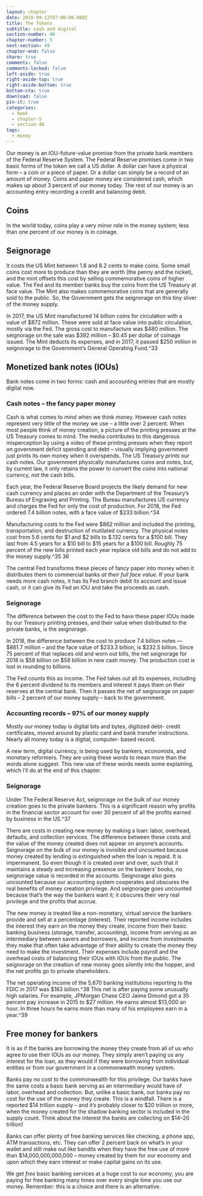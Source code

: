 ```yaml
---
layout: chapter
date: 2018-09-12T07:00:00.000Z
title: The Tokens
subtitle: cash and digital
section-number: 48
chapter-number: 5
next-section: 49
chapter-end: false
share: true
comments: false
comments-locked: false
left-aside: true
right-aside-top: true
right-aside-bottom: true
bottom-cta: true
download: false
pin-it: true
categories:
  - book
  - chapter-5
  - section-48
tags:
  - money
---
```

Our money is an IOU-future-value promise from the private bank
members of the Federal Reserve System. The Federal Reserve
promises come in two basic forms of the token we call a US dollar.
A dollar can have a physical form – a coin or a piece of paper. Or a
dollar can simply be a record of an amount of money. Coins and
paper money are considered cash, which makes up about 3 percent
of our money today. The rest of our money is an accounting entry
recording a credit and balancing debit.

## Coins

In the world today, coins play a very minor role in the money system;
less than one percent of our money is in coinage.

## Seignorage

It costs the US Mint between 1.8 and 8.2 cents to make coins.
Some small coins cost more to produce than they are worth (the
penny and the nickel), and the mint offsets this cost by selling
commemorative coins of higher value. The Fed and its member banks
buy the coins from the US Treasury at face value. The Mint also
makes commemorative coins that are generally sold to the public.
So, the Government gets the seignorage on this tiny sliver of the
money supply.

In 2017, the US Mint manufactured 14 billion coins for circulation
with a value of $872 million. These were sold at face value into public
circulation, mostly via the Fed. The gross cost to manufacture was
$480 million. The seignorage on the sale was $392 million – $0.45 per
dollar of coinage issued. The Mint deducts its expenses, and in 2017,
it passed $250 million in seignorage to the Government’s General
Operating Fund.^33

## Monetized bank notes (IOUs)

Bank notes come in two forms: cash and accounting entries that are
mostly digital now.

### Cash notes – the fancy paper money

Cash is what comes to mind when we think money. However
cash notes represent very little of the money we use – a little over
2 percent. When most people think of money creation, a picture of
the printing presses at the US Treasury comes to mind. The media
contributes to this dangerous misperception by using a video of these
printing presses when they report on government deficit spending
and debt – visually implying government just prints its own money
when it overspends. The US Treasury _prints_ our cash notes. Our
government physically manufactures coins and notes, but, by current
law, it only retains the power to convert the _coins_ into national
currency, _not_ the cash bills.

Each year, the Federal Reserve Board projects the likely demand
for new cash currency and places an order with the Department
of the Treasury’s Bureau of Engraving and Printing. The Bureau
manufactures US currency and charges the Fed for only the cost of
production. For 2018, the Fed ordered 7.4 billion notes, with a face
value of $233 billion.^34

Manufacturing costs to the Fed were $862 million and included the
printing, transportation, and destruction of mutilated currency. The
physical notes cost from 5.6 cents for $1 and $2 bills to $.132 cents
for a $100 bill. They last from 4.5 years for a $10 bill to $15 years for
a $100 bill. Roughly 75 percent of the new bills printed each year
replace old bills and do not add to the money supply.^35 36

The central Fed transforms these pieces of fancy paper into money
when it distributes them to commercial banks _at their full face value._
If your bank needs more cash notes, it has its Fed branch debit its
account and issue cash, or it can give its Fed an IOU and take the
proceeds as cash.

### Seignorage

The difference between the cost to the Fed to have these paper
IOUs made by our Treasury printing presses, and their value when
distributed to the private banks, is the seignorage.

In 2018, the difference between the cost to produce 7.4 billion notes — $861.7 million – and the face value of $233.3 billion, is $232.5 billion.
    Since 75 percent of that replaces old and worn out bills, the net
    seignorage for 2018 is $58 billion on $58 billion in new cash money.
The production cost is lost in rounding to billions.

The Fed counts this as income. The Fed takes out all its expenses,
including the 6 percent dividend to its members and interest it pays
them on their reserves at the central bank. Then it passes the net of
seignorage on paper bills – 2 percent of our money supply – back to
the government.

### Accounting records – 97% of our money supply

Mostly our money today is digital bits and bytes, digitized debt-
credit certificates, moved around by plastic card and bank transfer
instructions. Nearly all money today is a digital, computer-
based record.

A new term, digital currency, is being used by bankers, economists,
and monetary reformers. They are using these words to mean more
than the words alone suggest. This new use of these words needs
some explaining, which I’ll do at the end of this chapter.

### Seignorage

Under The Federal Reserve Act, seignorage on the bulk of our money
creation goes to the private bankers. This is a significant reason why
profits in the financial sector account for over 30 percent of all the
profits earned by business in the US.^37

There are costs in creating new money by making a loan: labor, overhead, defaults, and collection services. The difference between
these costs and the value of the money created does not appear on
anyone’s accounts. Seignorage on the bulk of our money is invisible
and uncounted because money created by lending is extinguished
when the loan is repaid. It is impermanent. So even though it is
created over and over, such that it maintains a steady and increasing
presence on the bankers’ books, no seignorage value is recorded in
the accounts. Seignorage also goes uncounted because our accounting
system cooperates and obscures the real benefits of money creation
privilege. And seignorage goes uncounted because that’s the way the
bankers want it; it obscures their very real privilege and the profits
that accrue.

The new money is treated like a non-monetary, virtual service the
bankers provide and sell at a percentage (interest). Their reported
income includes the interest they earn on the money they create,
income from their basic banking business (storage, transfer,
accounting), income from serving as an intermediary between savers
and borrowers, and income from investments they make that often
take advantage of their ability to create the money they need to make
the investment. Their expenses include payroll and the overhead costs
of balancing their IOUs with IOUs from the public. The seignorage on
the creation of new money goes silently into the hopper, and the net
profits go to private shareholders.

The net operating income of the 5,670 banking institutions reporting
to the FDIC in 2017 was $163 billion.^38 This net is after paying some
unusually high salaries. For example, JPMorgan Chase CEO Jaime
Dimond got a 35 percent pay increase in 2015 to $27 million. He
earns almost $13,000 an hour. In three hours he earns more than
many of his employees earn in a year.^39

## Free money for bankers

It is as if the banks are borrowing the money they create from all of us
who agree to use their IOUs as our money. They simply aren’t paying
us any interest for the loan, as they would if they were borrowing from individual entities or from our government in a commonwealth
money system.

Banks pay no cost to the commonwealth for this privilege. Our banks
have the same costs a basic bank serving as an intermediary would
have of labor, overhead and collection. But, unlike a basic bank,
our banks pay no cost for the use of the money they create. This is
a windfall. There is a reported $14 trillion supply – and it’s probably
closer to $20 trillion or more, when the money created for the
shadow banking sector is included in the supply count. Think about
the interest the banks are collecting on $14–20 trillion!

Banks can offer plenty of free banking services like checking, a phone
app, ATM transactions, etc. They can offer 2 percent back on what’s
in your wallet and still make out like bandits when they have the free
use of more than $14,000,000,000,000 – money created by them
for our economy and upon which they earn interest or make capital
gains on its use.

We get _free_ basic banking services at a huge cost to our economy; you
are paying for free banking many times over every single time you use
our money. Remember: this is a choice and there is an alternative.
